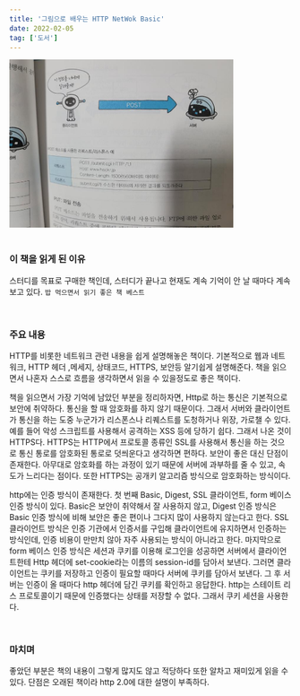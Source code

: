 ```yaml
---
title: '그림으로 배우는 HTTP NetWok Basic'
date: 2022-02-05
tag: ['도서']
---
```


<img height="300" src="../assets/images/httpbook.jpg">

<br/>
<br/>

### 이 책을 읽게 된 이유

스터디를 목표로 구매한 책인데, 스터디가 끝나고 현재도 계속 기억이 안 날 때마다 계속 보고 있다. `밥 먹으면서 읽기 좋은 책 베스트`

<br/>

### 주요 내용

HTTP를 비롯한 네트워크 관련 내용을 쉽게 설명해놓은 책이다. 기본적으로 웹과 네트워크, HTTP 헤더 ,메세지, 상태코드, HTTPS, 보안등 알기쉽게 설명해준다. 책을 읽으면서 나혼자 스스로 흐름을 생각하면서 읽을 수 있을정도로 좋은 책이다.

책을 읽으면서 가장 기억에 남았던 부분을 정리하자면, Http로 하는 통신은 기본적으로 보안에 취약하다. 통신을 할 때 암호화를 하지 않기 때문이다. 그래서 서버와 클라이언트가 통신을 하는 도중 누군가가 리스폰스나 리퀘스트를 도청하거나 위장, 가로챌 수 있다. 예를 들어 악성 스크립트를 사용해서 공격하는 XSS 등에 당하기 쉽다. 그래서 나온 것이 HTTPS다. HTTPS는 HTTP에서 프로토콜 종류인 SSL를 사용해서 통신을 하는 것으로 통신 통로를 암호화된 통로로 덧씌운다고 생각하면 편하다. 보안이 좋은 대신 단점이 존재한다. 아무대로 암호화를 하는 과정이 있기 때문에 서버에 과부하를 줄 수 있고, 속도가 느리다는 점이다. 또한 HTTPS는 공개키 알고리즘 방식으로 암호화하는 방식이다.

http에는 인증 방식이 존재한다. 첫 번째 Basic, Digest, SSL 클라이언트, form 베이스 인증 방식이 있다. Basic은 보안이 취약해서 잘 사용하지 않고, Digest 인증 방식은 Basic 인증 방식에 비해 보안은 좋은 편이나 그다지 많이 사용하지 않는다고 한다. SSL 클라이언트 방식은 인증 기관에서 인증서를 구입해 클라이언트에 유지하면서 인증하는 방식인데, 인증 비용이 만만치 않아 자주 사용되는 방식이 아니라고 한다. 마지막으로 form 베이스 인증 방식은 세션과 쿠키를 이용해 로그인을 성공하면 서버에서 클라이언트한테 Http 헤더에 set-cookie라는 이름의 session-id를 담아서 보낸다. 그러면 클라이언트는 쿠키를 저장하고 인증이 필요할 때마다 서버에 쿠키를 담아서 보낸다. 그 후 서버는 인증이 올 때마다 http 헤더에 담긴 쿠키를 확인하고 응답한다. http는 스테이트 리스 프로토콜이기 때문에 인증했다는 상태를 저장할 수 없다. 그래서 쿠키 세션을 사용한다.

<br/>

### 마치며

좋았던 부분은 책의 내용이 그렇게 많지도 않고 적당하다 또한 알차고 재미있게 읽을 수 있다. 단점은 오래된 책이라 http 2.0에 대한 설명이 부족하다.
